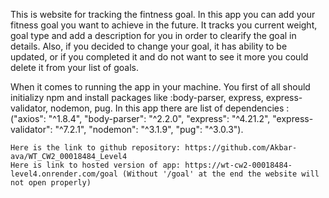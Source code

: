 This is website for tracking the fintness goal. In this app you can add your fitness goal you want to achieve in the future. It tracks you current weight, goal type and add a description for you in order to clearify the goal in details. Also, if you decided to change your goal, it has ability to be updated, or if you completed it and do not want to see it more you could delete it from your list of goals.

When it comes to running the app in your machine. You first of all should initializy npm and install packages like :body-parser, express, express-validator, nodemon, pug.
In this app there are list of dependencies : ("axios": "^1.8.4",
    "body-parser": "^2.2.0",
    "express": "^4.21.2",
    "express-validator": "^7.2.1",
    "nodemon": "^3.1.9",
    "pug": "^3.0.3"). 

    Here is the link to github repository: https://github.com/Akbar-ava/WT_CW2_00018484_Level4
    Here is link to hosted version of app: https://wt-cw2-00018484-level4.onrender.com/goal (Without '/goal' at the end the website will not open properly)
